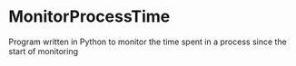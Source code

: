 # MonitorProcessTime
Program written in Python to monitor the time spent in a process since the start of monitoring
